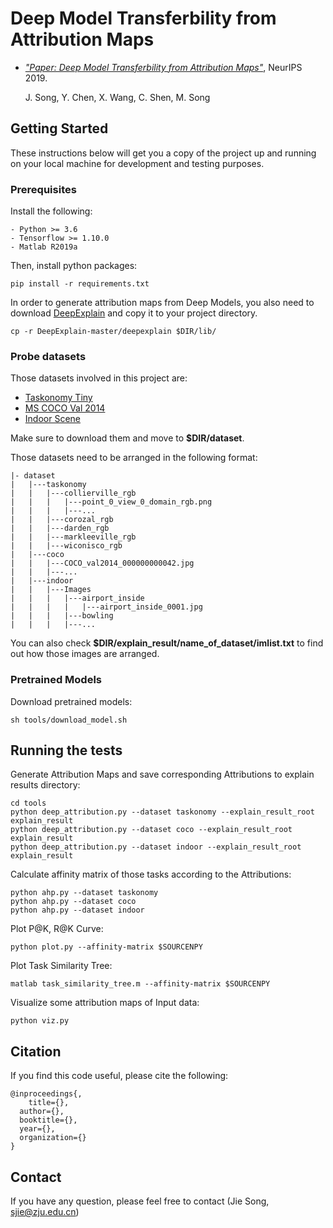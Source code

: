 # Deep Model Transferbility from Attribution Maps

- [*"Paper: Deep Model Transferbility from Attribution Maps"*](https:), NeurIPS 2019.

  J. Song, Y. Chen, X. Wang, C. Shen, M. Song

## Getting Started

These instructions below will get you a copy of the project up and running on your local machine for development and testing purposes.

### Prerequisites

Install the following:

```
- Python >= 3.6
- Tensorflow >= 1.10.0
- Matlab R2019a
```

Then, install python packages:

```
pip install -r requirements.txt
```

In order to generate attribution maps from Deep Models, you also need to download [DeepExplain](https://github.com/marcoancona/DeepExplain)  and copy it to your project directory.

```
cp -r DeepExplain-master/deepexplain $DIR/lib/
```

### Probe datasets

Those datasets involved in this project are:

- [Taskonomy Tiny](https://github.com/StanfordVL/taskonomy/tree/master/data#downloading-the-dataset)
- [MS COCO Val 2014](http://images.cocodataset.org/zips/test2014.zip)
- [Indoor Scene](http://groups.csail.mit.edu/vision/LabelMe/NewImages/indoorCVPR_09.tar)

Make sure to download them and move to **$DIR/dataset**.

Those datasets need to be arranged in the following format:

```
|- dataset
|   |---taskonomy
|   |   |---collierville_rgb
|   |   |   |---point_0_view_0_domain_rgb.png
|   |   |   |---...
|   |   |---corozal_rgb
|   |   |---darden_rgb
|   |   |---markleeville_rgb
|   |   |---wiconisco_rgb
|   |---coco
|   |   |---COCO_val2014_000000000042.jpg
|   |   |---...
|   |---indoor
|   |   |---Images
|   |   |   |---airport_inside
|   |   |   |   |---airport_inside_0001.jpg
|   |   |   |---bowling
|   |   |   |---...
```

You can also check **$DIR/explain_result/name_of_dataset/imlist.txt** to find out how those images are arranged.

### Pretrained Models

Download pretrained models:

```
sh tools/download_model.sh
```

## Running the tests

Generate Attribution Maps and save corresponding Attributions to explain results directory:

```
cd tools
python deep_attribution.py --dataset taskonomy --explain_result_root explain_result 
python deep_attribution.py --dataset coco --explain_result_root explain_result
python deep_attribution.py --dataset indoor --explain_result_root explain_result
```

Calculate affinity matrix of those tasks according to the Attributions:

```
python ahp.py --dataset taskonomy
python ahp.py --dataset coco
python ahp.py --dataset indoor
```

Plot P@K, R@K Curve:

```  
python plot.py --affinity-matrix $SOURCENPY
```

Plot Task Similarity Tree:

```
matlab task_similarity_tree.m --affinity-matrix $SOURCENPY
```

Visualize some attribution maps of Input data:

```
python viz.py 
```

## Citation

If you find this code useful, please cite the following:

```
@inproceedings{,
	title={},
  author={},
  booktitle={},
  year={},
  organization={}
}
```

## Contact

If you have any question, please feel free to contact (Jie Song, sjie@zju.edu.cn) 

